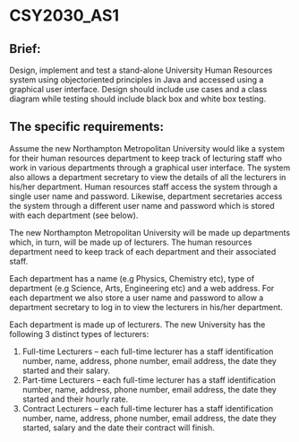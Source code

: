 # CSY2030_AS1

<h2>Brief:</h2>
<p>Design, implement and test a stand-alone University Human Resources system using objectoriented principles in Java and accessed using a graphical user interface. Design should include use cases and a class diagram while testing should include black box and white box testing.</p>
<h2>The specific requirements:</h2>
<p>Assume the new Northampton Metropolitan University would like a system for their human resources department to keep track of lecturing staff who work in various departments through a graphical user interface. The system also allows a department secretary to view the details of all the lecturers in his/her department. Human resources staff access the system through a single user name and password. Likewise, department secretaries access the system through a different user name and password which is stored with each department (see below).</p>
<p>The new Northampton Metropolitan University will be made up departments which, in turn, will be made up of lecturers. The human resources department need to keep track of each department and their associated staff.</p>
<p>Each department has a name (e.g Physics, Chemistry etc), type of department (e.g Science, Arts, Engineering etc) and a web address. For each department we also store a user name and password to allow a department secretary to log in to view the lecturers in his/her department.</p>
<p>Each department is made up of lecturers. The new University has the following 3 distinct types of lecturers:</p>
<ol>
  <li>Full-time Lecturers – each full-time lecturer has a staff identification number, name, address, phone number, email address, the date they started and their salary.</li>
  <li>Part-time Lecturers – each full-time lecturer has a staff identification number, name, address, phone number, email address, the date they started and their hourly rate.</li>
  <li>Contract Lecturers – each full-time lecturer has a staff identification number, name, address, phone number, email address, the date they started, salary and the date their contract will finish.</li>
</ol>

